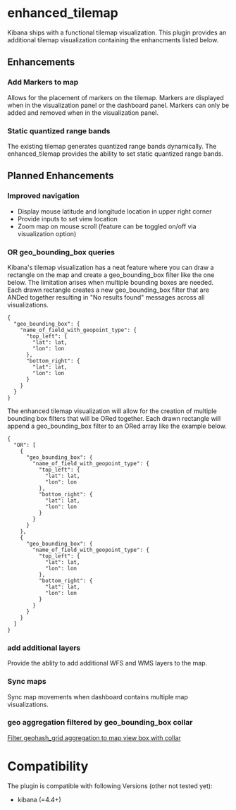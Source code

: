 # enhanced_tilemap
Kibana ships with a functional tilemap visualization. This plugin provides an additional tilemap visualization containing the enhancments listed below.

## Enhancements

### Add Markers to map
Allows for the placement of markers on the tilemap. Markers are displayed when in the visualization panel or the dashboard panel. Markers can only be added and removed when in the visualization panel.

### Static quantized range bands
The existing tilemap generates quantized range bands dynamically. The enhanced_tilemap provides the ability to set static quantized range bands.

## Planned Enhancements

### Improved navigation
* Display mouse latitude and longitude location in upper right corner
* Provide inputs to set view location
* Zoom map on mouse scroll (feature can be toggled on/off via visualization option)

### OR geo_bounding_box queries
Kibana's tilemap visualization has a neat feature where you can draw a rectangle on the map and create a geo_bounding_box filter like the one below. The limitation arises when multiple bounding boxes are needed. Each drawn rectangle creates a new geo_bounding_box filter that are ANDed together resulting in "No results found" messages across all visualizations. 
```
{
  "geo_bounding_box": {
    "name_of_field_with_geopoint_type": {
      "top_left": {
        "lat": lat,
        "lon": lon
      },
      "bottom_right": {
        "lat": lat,
        "lon": lon
      }
    }
  }
}
```

The enhanced tilemap visualization will allow for the creation of multiple bounding box filters that will be ORed together. Each drawn rectangle will append a geo_bounding_box filter to an ORed array like the example below.
```
{
  "OR": [
    {
      "geo_bounding_box": {
        "name_of_field_with_geopoint_type": {
          "top_left": {
            "lat": lat,
            "lon": lon
          },
          "bottom_right": {
            "lat": lat,
            "lon": lon
          }
        }
      }
    },
    {
      "geo_bounding_box": {
        "name_of_field_with_geopoint_type": {
          "top_left": {
            "lat": lat,
            "lon": lon
          },
          "bottom_right": {
            "lat": lat,
            "lon": lon
          }
        }
      }
    }
  ]
}
```

### add additional layers
Provide the ablity to add additional WFS and WMS layers to the map.

### Sync maps
Sync map movements when dashboard contains multiple map visualizations.

### geo aggregation filtered by geo_bounding_box collar
[Filter geohash_grid aggregation to map view box with collar](https://github.com/elastic/kibana/issues/8087)

# Compatibility
The plugin is compatible with following Versions (other not tested yet):
* kibana (=4.4+)
